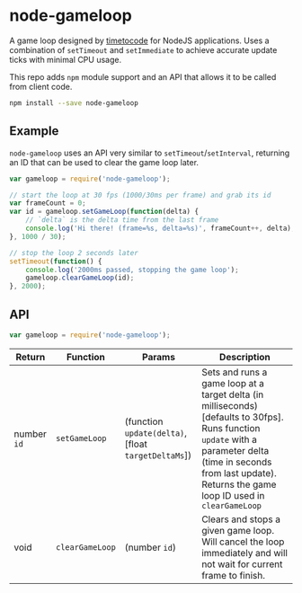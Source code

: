 # node-gameloop

A game loop designed by [timetocode](https://github.com/timetocode) for NodeJS applications. Uses a combination of `setTimeout` and `setImmediate` to achieve accurate update ticks with minimal CPU usage.

This repo adds `npm` module support and an API that allows it to be called from client code.

```sh
npm install --save node-gameloop
```

## Example

`node-gameloop` uses an API very similar to `setTimeout`/`setInterval`, returning an ID that can be used to clear the game loop later.

```js
var gameloop = require('node-gameloop');

// start the loop at 30 fps (1000/30ms per frame) and grab its id
var frameCount = 0;
var id = gameloop.setGameLoop(function(delta) {
	// `delta` is the delta time from the last frame
	console.log('Hi there! (frame=%s, delta=%s)', frameCount++, delta);
}, 1000 / 30);

// stop the loop 2 seconds later
setTimeout(function() {
	console.log('2000ms passed, stopping the game loop');
	gameloop.clearGameLoop(id);
}, 2000);
```

## API

```js
var gameloop = require('node-gameloop');
```

Return | Function | Params | Description
--- | --- | --- | ---
number `id` | `setGameLoop` | (function `update(delta)`, <br>[float `targetDeltaMs`]) | Sets and runs a game loop at a target delta (in milliseconds) [defaults to 30fps]. Runs function `update` with a parameter delta (time in seconds from last update). Returns the game loop ID used in `clearGameLoop`
void | `clearGameLoop` | (number `id`) | Clears and stops a given game loop. Will cancel the loop immediately and will not wait for current frame to finish.
